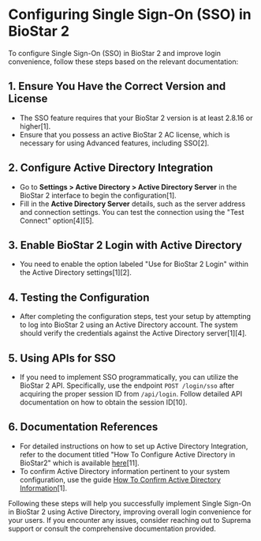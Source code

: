 # Configuring Single Sign-On (SSO) in BioStar 2

To configure Single Sign-On (SSO) in BioStar 2 and improve login convenience, follow these steps based on the relevant documentation:

## 1. Ensure You Have the Correct Version and License

- The SSO feature requires that your BioStar 2 version is at least 2.8.16 or higher[1].
- Ensure that you possess an active BioStar 2 AC license, which is necessary for using Advanced features, including SSO[2].

## 2. Configure Active Directory Integration

- Go to **Settings > Active Directory > Active Directory Server** in the BioStar 2 interface to begin the configuration[1].
- Fill in the **Active Directory Server** details, such as the server address and connection settings. You can test the connection using the "Test Connect" option[4][5].

## 3. Enable BioStar 2 Login with Active Directory

- You need to enable the option labeled "Use for BioStar 2 Login" within the Active Directory settings[1][2].

## 4. Testing the Configuration

- After completing the configuration steps, test your setup by attempting to log into BioStar 2 using an Active Directory account. The system should verify the credentials against the Active Directory server[1][4].

## 5. Using APIs for SSO

- If you need to implement SSO programmatically, you can utilize the BioStar 2 API. Specifically, use the endpoint `POST /login/sso` after acquiring the proper session ID from `/api/login`. Follow detailed API documentation on how to obtain the session ID[10].

## 6. Documentation References

- For detailed instructions on how to set up Active Directory Integration, refer to the document titled "How To Configure Active Directory in BioStar2" which is available [here](https://support.supremainc.com/en/support/solutions/articles/24000044140)[11].
- To confirm Active Directory information pertinent to your system configuration, use the guide [How To Confirm Active Directory Information](https://support.supremainc.com/en/support/solutions/articles/24000041940)[1].

Following these steps will help you successfully implement Single Sign-On in BioStar 2 using Active Directory, improving overall login convenience for your users. If you encounter any issues, consider reaching out to Suprema support or consult the comprehensive documentation provided.